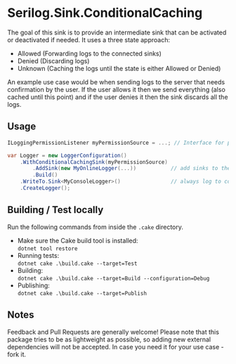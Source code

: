 # Serilog.Sink.ConditionalCaching

The goal of this sink is to provide an intermediate sink that can be activated or deactivated if needed.
It uses a three state approach:

- Allowed (Forwarding logs to the connected sinks)
- Denied (Discarding logs)
- Unknown (Caching the logs until the state is either Allowed or Denied)

An example use case would be when sending logs to the server that needs confirmation by the user.
If the user allows it then we send everything (also cached until this point) and if the user denies it then the sink discards all the logs.

## Usage

```csharp
ILoggingPermissionListener myPermissionSource = ...; // Interface for permission events

var Logger = new LoggerConfiguration()
    .WithConditionalCachingSink(myPermissionSource)
        .AddSink(new MyOnlineLogger(...))           // add sinks to the conditional sink
        .Build()
    .WriteTo.Sink<MyConsoleLogger>()                // always log to console
    .CreateLogger();
```

## Building / Test locally

Run the following commands from inside the `.cake` directory.

- Make sure the Cake build tool is installed:  
    `dotnet tool restore`
- Running tests:  
    `dotnet cake .\build.cake --target=Test`
- Building:  
    `dotnet cake .\build.cake --target=Build --configuration=Debug`
- Publishing:  
    `dotnet cake .\build.cake --target=Publish`

## Notes

Feedback and Pull Requests are generally welcome!
Please note that this package tries to be as lightweight as possible, so adding new external dependencies will not be accepted.
In case you need it for your use case - fork it.
